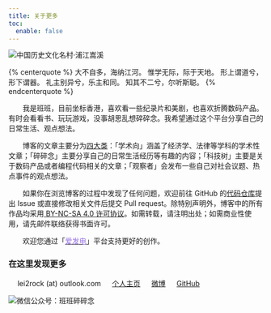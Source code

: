 ```yaml
---
title: 关于更多
toc:
  enable: false
---
```


![中国历史文化名村·浦江嵩溪](https://website-1256060851.cos.ap-hongkong.myqcloud.com/pages/more/songxi.jpg!600x)

{% centerquote %}
大不自多，海纳江河。
惟学无际，际于天地。
形上谓道兮，形下谓器。
礼主别异兮，乐主和同。
知其不二兮，尔听斯聪。
{% endcenterquote %}

　　我是班班，目前坐标香港，喜欢看一些纪录片和美剧，也喜欢折腾数码产品。有时会看看书、玩玩游戏，没事胡思乱想碎碎念。我希望通过这个平台分享自己的日常生活、观点想法。

　　博客的文章主要分为[四大类](/overview/)：「学术向」涵盖了经济学、法律等学科的学术性文章；「碎碎念」主要分享自己的日常生活经历等有趣的内容；「科技树」主要是关于数码产品或者编程代码相关的文章；「观察者」会发布一些自己对社会议题、热点事件的观点想法。

　　如果你在浏览博客的过程中发现了任何问题，欢迎前往 GitHub 的[代码仓库](https://github.com/lei2rock/blog)提出 Issue 或直接修改相关文件后提交 Pull request。除特别声明外，博客中的所有作品均采用[<i class="fab fa-creative-commons"></i> BY-NC-SA 4.0 许可协议](https://creativecommons.org/licenses/by-nc-sa/4.0/deed.zh)。如需转载，请注明出处；如需商业性使用，请先邮件联络获得书面许可。

　　欢迎您通过「[<font color=946ce6>爱发电</font>](https://afdian.net/@lei2rock)」平台支持更好的创作。

### 在这里发现更多

　<i class="fas fa-fw fa-envelope"></i> lei2rock (at) outlook.com
　<i class="fas fa-fw fa-globe"></i> [个人主页](https://dlzhang.com)
　<i class="fab fa-fw fa-weibo"></i> [微博](https://weibo.com/7216640993)
　<i class="fab fa-fw fa-github"></i> [GitHub](https://github.com/lei2rock)

![微信公众号：班班碎碎念](https://website-1256060851.cos.ap-hongkong.myqcloud.com/qrcode/wechat-channel.jpg!150x)
